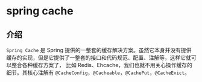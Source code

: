 # spring cache


## 介绍
`Spring Cache` 是 Spring 提供的一整套的缓存解决方案。虽然它本身并没有提供缓存的实现，但是它提供了一整套的接口和代码规范、配置、注解等，这样它就可以整合各种缓存方案了，
比如 Redis、Ehcache，我们也就不用关心操作缓存的细节。其核心注解有 `@CacheConfig`，`@Cacheable`，`@CachePut`，`@CacheEvict`。

